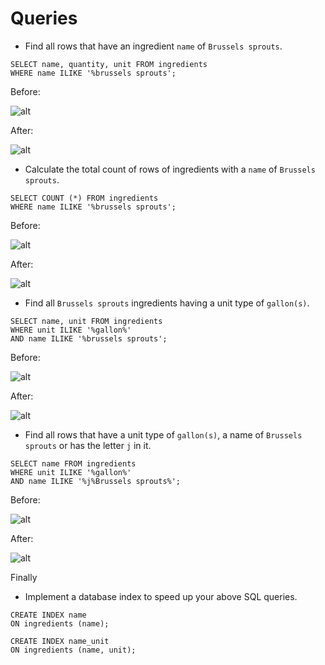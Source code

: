# Queries

* Find all rows that have an ingredient `name` of `Brussels sprouts`.

```
SELECT name, quantity, unit FROM ingredients
WHERE name ILIKE '%brussels sprouts';
```

Before:

![alt](https://www.dropbox.com/s/lhh2f0lfdz7ry8z/Screenshot%202015-03-05%2007.57.35.png)

After:

![alt](https://www.dropbox.com/s/e0psqilnwqzqe2z/Screenshot%202015-03-05%2008.24.27.png)

* Calculate the total count of rows of ingredients with a `name` of `Brussels sprouts`.


```
SELECT COUNT (*) FROM ingredients
WHERE name ILIKE '%brussels sprouts';
```

Before:

![alt](https://www.dropbox.com/s/vseog6akdpa79ic/Screenshot%202015-03-05%2008.01.40.png)

After:

![alt](https://www.dropbox.com/s/s4hqvohvryrytwv/Screenshot%202015-03-05%2008.37.12.png)

* Find all `Brussels sprouts` ingredients having a unit type of `gallon(s)`.

```
SELECT name, unit FROM ingredients
WHERE unit ILIKE '%gallon%'
AND name ILIKE '%brussels sprouts';
```

Before:

![alt](https://www.dropbox.com/s/tbhpx2m78y3mipf/Screenshot%202015-03-05%2008.04.13.png)

After:

![alt](https://www.dropbox.com/s/vqtfm8ut84ha1it/Screenshot%202015-03-05%2008.37.55.png)

* Find all rows that have a unit type of `gallon(s)`, a name of `Brussels sprouts` or has the letter `j` in it.

```
SELECT name FROM ingredients
WHERE unit ILIKE '%gallon%'
AND name ILIKE '%j%Brussels sprouts%';
```

Before:

![alt](https://www.dropbox.com/s/xz6rngrna7q5btp/Screenshot%202015-03-05%2008.04.32.png)

After:

![alt](https://www.dropbox.com/s/duwzjrssnv4h97d/Screenshot%202015-03-05%2008.38.32.png)

Finally

* Implement a database index to speed up your above SQL queries.

```
CREATE INDEX name
ON ingredients (name);
```

```
CREATE INDEX name_unit
ON ingredients (name, unit);
```
